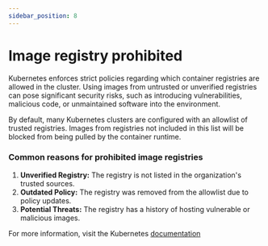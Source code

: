 ```yaml
---
sidebar_position: 8
---
```

# Image registry prohibited

Kubernetes enforces strict policies regarding which container registries are allowed in the cluster. Using images from untrusted or unverified registries can pose significant security risks, such as introducing vulnerabilities, malicious code, or unmaintained software into the environment.

By default, many Kubernetes clusters are configured with an allowlist of trusted registries. Images from registries not included in this list will be blocked from being pulled by the container runtime.

### Common reasons for prohibited image registries

1. **Unverified Registry:** The registry is not listed in the organization's trusted sources.
2. **Outdated Policy:** The registry was removed from the allowlist due to policy updates.
3. **Potential Threats:** The registry has a history of hosting vulnerable or malicious images.


For more information, visit the Kubernetes
[documentation](https://kubernetes.io/docs/concepts/containers/images)

